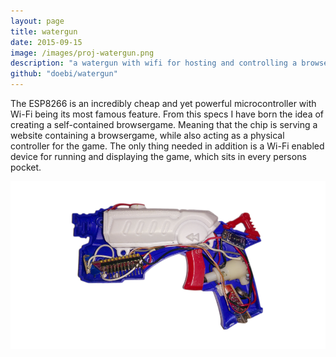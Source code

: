 ```yaml
---
layout: page
title: watergun
date: 2015-09-15
image: /images/proj-watergun.png
description: "a watergun with wifi for hosting and controlling a browsergame"
github: "doebi/watergun"
---
```


The ESP8266 is an incredibly cheap and yet powerful microcontroller with Wi-Fi being its most famous feature.
From this specs I have born the idea of creating a self-contained browsergame.
Meaning that the chip is serving a website containing a browsergame, while also acting as a physical controller for the game.
The only thing needed in addition is a Wi-Fi enabled device for running and displaying the game, which sits in every persons pocket.

<div class="img-responsive">
<img alt="" src="/photos/watergun/header.png" />
</div>
